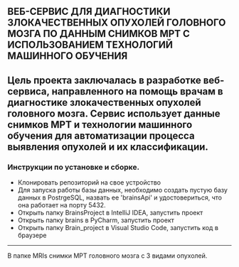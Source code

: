  **ВЕБ-СЕРВИС ДЛЯ ДИАГНОСТИКИ ЗЛОКАЧЕСТВЕННЫХ ОПУХОЛЕЙ ГОЛОВНОГО МОЗГА ПО ДАННЫМ СНИМКОВ МРТ С ИСПОЛЬЗОВАНИЕМ ТЕХНОЛОГИЙ МАШИННОГО ОБУЧЕНИЯ**  
-------------------------------------------------------
Цель проекта заключалась в разработке веб-сервиса, направленного на помощь врачам в диагностике злокачественных опухолей головного мозга. Сервис использует данные снимков МРТ и технологии машинного обучения для автоматизации процесса выявления опухолей и их классификации. 
-------------------------------------------------------
### Инструкции по установке и сборке.
* Клонировать репозиторий на свое устройство
* Для запуска работы базы данных, необходимо создать пустую базу данных в PostrgeSQL, назвать ее 'brainsApi' и удостовериться, что она работает на порту 5432. 
* Открыть папку BrainsProject в IntelliJ IDEA, запустить проект
* Открыть папку brains в PyCharm, запустить проект
* Открыть папку Brain_project в Visual Studio Code, запустить код в браузере
--------------------------------------------------------------------------
В папке MRIs снимки МРТ головного мозга с 3 видами опухолей.


